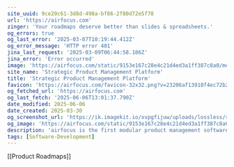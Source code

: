 ```yaml
---
site_uuid: 9ce20c61-3d8d-498a-bf86-2f80d72e5f78
url: 'https://airfocus.com'
zinger: 'Your roadmaps deserve better than slides & spreadsheets.'
og_errors: true
og_last_error: '2025-03-07T10:19:44.412Z'
og_error_message: 'HTTP error 401'
jina_last_request: '2025-03-09T06:44:58.186Z'
jina_error: 'Error occurred'
image: 'https://airfocus.com/static/9153e167c28e4c21d4ed3a1ff387c8a0/meta-default.png'
site_name: 'Strategic Product Management Platform'
title: 'Strategic Product Management Platform'
favicon: 'https://airfocus.com/favicon-32x32.png?v=23206af13918f4ec72b2582ef7d0e3c7'
og_fetched_url: 'https://airfocus.com'
og_last_fetch: '2025-06-06T13:01:37.790Z'
date_modified: 2025-06-06
date_created: 2025-03-30
og_screenshot_url: 'https://ik.imagekit.io/xvpgfijuw/uploads/lossless/screenshots/20250605_AirFocus_og_screenshot.jpeg'
og_image: 'https://airfocus.com/static/9153e167c28e4c21d4ed3a1ff387c8a0/meta-default.png'
description: 'airfocus is the first modular product management software: Manage and communicate your product strategy, prioritize your roadmap, and solve the right problems.'
tags: [Software-Development]
---
```


[[Product Roadmaps]]
